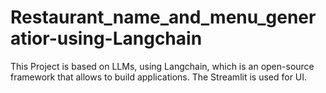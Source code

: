# Restaurant_name_and_menu_generatior-using-Langchain
This Project is based on LLMs, using Langchain, which is an open-source framework that allows to build applications. The Streamlit is used for UI. 
